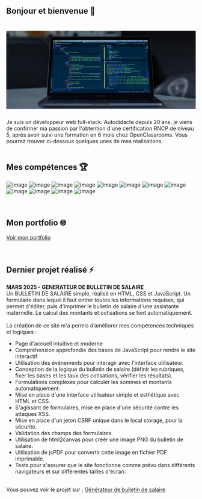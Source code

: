 ## Bonjour et bienvenue 👋

# ![Bernard VERA](https://github.com/Bernard-VERA/Bernard-VERA/blob/main/Banner.jpg)



Je suis un développeur web full-stack. Autodidacte depuis 20 ans, je viens de confirmer ma passion par l'obtention d'une certification RNCP de niveau 5, après avoir suivi une formation en 6 mois chez OpenClassrooms. Vous pourrez trouver ci-dessous quelques unes de mes réalisations. <br/>
<br/>


## Mes compétences :trophy:
  ![image](https://img.shields.io/badge/HTML5-E34F26?style=for-the-badge&logo=html5&logoColor=white)
  ![image](https://img.shields.io/badge/CSS3-1572B6?style=for-the-badge&logo=css3&logoColor=white)
  ![image](https://img.shields.io/badge/JavaScript-323330?style=for-the-badge&logo=javascript&logoColor=F7DF1E)
  ![image](https://img.shields.io/badge/React-20232A?style=for-the-badge&logo=react&logoColor=61DAFB) 
  ![image](https://img.shields.io/badge/VITE-323330?style=for-the-badge&logo=vite&logoColor=646CFF)
  ![image](https://img.shields.io/badge/Node.js-339933?style=for-the-badge&logo=nodedotjs&logoColor=white)
  ![image](https://img.shields.io/badge/Express.js-000000?style=for-the-badge&logo=express&logoColor=white)
  ![image](https://img.shields.io/badge/MongoDB-4EA94B?style=for-the-badge&logo=mongodb&logoColor=white) 
  ![image](https://img.shields.io/badge/JWT-000000?style=for-the-badge&logo=json-web-tokens&logoColor=FFFFFF)
  ![image](https://img.shields.io/badge/Git-F05032?style=for-the-badge&logo=git&logoColor=FFFFFF)
  ![image](https://img.shields.io/badge/GitHub-181717?style=for-the-badge&logo=github&logoColor=FFFFFF)
  ![image](https://img.shields.io/badge/REST-blue?style=for-the-badge&label=API)<br/>
  <br/>
  <br/>


  ## Mon portfolio :globe_with_meridians:
  <a href="https://bv-portfolio.vercel.app/" target="_blank">Voir mon portfolio</a>
  <br/>
  <br/>
  <br/>



  ## Dernier projet réalisé  ⚡
**MARS 2025 - GENERATEUR DE BULLETIN DE SALAIRE**<br/>
Un BULLETIN DE SALAIRE simple, réalisé en HTML, CSS et JavaScript. Un formulaire dans lequel il faut entrer toutes les informations requises, qui permet d'éditer, puis d'imprimer le bulletin de salaire d'une assistante maternelle. Le calcul des montants et cotisations se font automatiquement.<br/><br/>
La création de ce site m'a permis d’améliorer mes compétences techniques et logiques :<br/>
- Page d'accueil intuitive et moderne
- Compréhension approfondie des bases de JavaScript pour rendre le site interactif<br/>
- Utilisation des événements pour interagir avec l'interface utilisateur.<br/>
- Conception de la logique du bulletin de salaire (définir les rubriques, fixer les bases et les taux des cotisations, vérifier les résultats).<br/>
- Formulations complexes pour calculer les sommes et montants automatiquement.<br/>
- Mise en place d'une interface utilisateur simple et esthétique avec HTML et CSS.<br/>
- S'agissant de formulaires, mise en place d'une sécurité contre les attaques XSS.<br/>
- Mise en place d'un jeton CSRF unique dans le local storage, pour la sécurité.<br/>
- Validation des champs des formulaires.<br/>
- Utilisation de html2canvas pour créér une image PNG du bulletin de salaire.<br/>
- Utilisation de jsPDF pour convertir cette image en fichier PDF imprimable.<br/>
- Tests pour s'assurer que le site fonctionne comme prévu dans différents navigateurs et sur différentes tailles d'écran.<br/>
<br/>
Vous pouvez voir le projet sur : 
<a href="https://bernard-vera.github.io/Projet-Salaire/" target="_blank">Générateur de bulletin de salaire</a>
<br/>
<br/>


<!--
**Bernard-VERA/Bernard-VERA** is a ✨ _special_ ✨ repository because its `README.md` (this file) appears on your GitHub profile.

Here are some ideas to get you started:

- 🔭 I’m currently working on ...
- 🌱 I’m currently learning ...
- 👯 I’m looking to collaborate on ...
- 🤔 I’m looking for help with ...
- 💬 Ask me about ...
- 📫 How to reach me: ...
- 😄 Pronouns: ...
- ⚡ Fun fact: ...
-->
